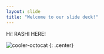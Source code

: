 ```yaml
---
layout: slide
title: "Welcome to our slide deck!"
---
```


Hi! RASHI HERE!

![cooler-octocat](https://octodex.github.com/images/twenty-percent-cooler-octocat.png)
{: .center}
